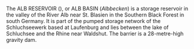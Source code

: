 The ALB RESERVOIR (), or ALB BASIN (_Albbecken_) is a storage reservoir in the valley of the River Alb near St. Blasien in the Southern Black Forest in south Germany. It is part of the pumped storage network of the Schluchseewerk based at Laufenburg and lies between the lake of Schluchsee and the Rhine near Waldshut. The barrier is a 28-metre-high gravity dam.
